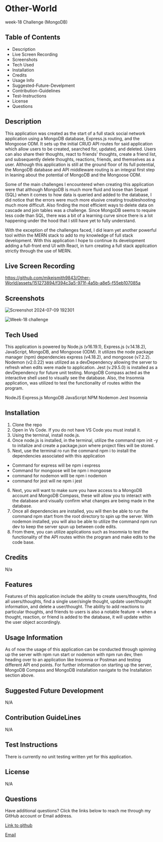 # Other-World
week-18 Challenge (MongoDB)

## Table of Contents
 * Description
 * Live Screen Recording
 * Screenshots
 * Tech Used
 * Installation
 * Credits
 * Usage Info
 * Suggested-Future-Develpment
 * Contribution-Guidelines
 * Test-Instructions
 * License
 * Questions

## Description
This application was created as the start of a full stack social network application using a MongoDB database, Express.js routing, and the Mongoose ODM. It sets up the initial CRUD API routes for said application which allow users to be created, searched for, updated, and deleted. Users can also share their thoughts, react to friends' thoughts, create a friend list, and subsequently delete thoughts, reactions, friends, and themselves as a user. Although this application is still at the ground floor of its full potential, the MongoDB database and API middleware routing is an integral first step in leaning about the potential of MongoDB and the Mongoose ODM.

Some of the main challenges I encountered when creating this application were that although MongoDB is much more fluid and loose than Sequel (SQL) when it comes to how data is queried and added to the database, I did notice that the errors were much more elusive creating troubleshooting much more difficult. Also finding the most efficient ways to delete data on cascade and join tables was a challenge. Since MongoDB seems to require less code than SQL, there was a bit of a learning curve since there is a lot happening under the hood that I still have yet to fully understand.

With the exception of the challenges faced, I did learn yet another powerful tool within the MERN stack to add to my knowledge of full stack development. With this application I hope to continue its development adding a full-front end UI with React, in turn creating a full stack application strictly through the use of MERN.

## Live Screen Recording


https://github.com/mikejsmith9843/Other-World/assets/151273894/f394c3a5-971f-4a5b-a8e5-f55eb107085a



## Screenshots
![Screenshot 2024-07-09 192301](https://github.com/mikejsmith9843/Other-World/assets/151273894/596c8bdb-fe25-4d5b-9e89-defc9319376a)

![Week-18 challenge](https://github.com/mikejsmith9843/Other-World/assets/151273894/7883be2f-d10f-4f18-ac26-ee8140a4868d)

## Tech Used
This application is powered by Node.js (v16.19.1), Express.js (v.14.18.2), JavaScript, MongoDB, and Mongoose (ODM). It utilizes the node package manager (npm) dependencies express (v4.18.2), and mongoose (v7.2.2). Nodemon (v2.0.22) was utilized as a devDependency allowing the server to refresh when edits were made to application. Jest (v.29.5.0) is installed as a devDependency for future unit testing. MongoDB Compass acted as the interactive shell used to visually see the database. Also, the Insomnia application, was utilized to test the functionality of routes within the program.

NodeJS Express.js MongoDB JavaScript NPM Nodemon Jest Insomnia

## Installation
1. Clone the repo
2. Open in Vs Code. If you do not have VS Code you must install it.
3. Using the terminal, install node.js.
4. Once node.js is installed, in the terminal, utilize the command npm init -y to initalize and create a package.json where project files will be stored.
5. Next, use the terminal ro run the command npm i to install the dependencies associated with this application
  * Command for express will be npm i express
  * Command for mongoose will be npm i mongoose
  * command for nodemon willl be npm i nodemon
  * command for jest will ne npm i jest
6. Next, you will want to make sure you have access to a MongoDB account and MongoDB Compass, these will allow you to interact with the database and visually confirm what changes are being made in the database.
7. Once all dependencies are installed, you will then be able to run the command npm start from the root directory to spin up the server. With nodemon installed, you will also be able to utilize the command npm run dev to keep the server spun up between code edits.
8. From there, you can utilize applications such as Insomnia to test the functionality of the API routes within the program and make edits to the code base.

## Credits
N/a

## Features
Features of this application include the ability to create users/thoughts, find all users/thoughts, find a single user/single thought, update user/thought information, and delete a user/thought. The ability to add reactions to particular thoughts, and friends to users is also a notable feature -> when a thought, reaction, or friend is added to the database, it will update within the user object accordingly.

## Usage Information
As of now the usage of this application can be conducted through spinning up the server with npm run start or nodemon with npm run dev, then heading over to an application like Insomnia or Postman and testing different API end points. For further information on starting up the server, MongoDB Compass and MongoDB installation navigate to the Installation section above.

## Suggested Future Development
N/A

## Contribution GuideLines
N/A

## Test Instructions
There is currently no unit testing written yet for this application.

## License
N/A

## Questions 
Have additional questions? Click the links below to reach me through my GitHub account or Email address.

[Link to github](https://github.com/mikejsmith9843)

[Email](Mikejsmith9843@gmail.com)
